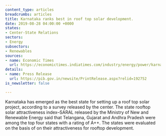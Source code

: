 ```yaml
---
content_type: articles
breadcrumbs: articles
title: Karnataka ranks best in roof top solar development.
date: 2019-08-28 04:00:00 +0000
states:
- Center-State Relations
sectors:
- Energy
subsectors:
- Renewables
sources:
- name: Economic Times
  url: https://economictimes.indiatimes.com/industry/energy/power/karnataka-ranks-best-in-roof-top-solar-development/articleshow/70772978.cms
details:
- name: Press Release
  url: https://pib.gov.in/newsite/PrintRelease.aspx?relid=192752
is_newsletter: false

---
```

Karnataka has emerged as the best state for setting up a roof top solar project, according to a survey released by the center. The state rooftop solar attractiveness index–SARAL released by the Ministry of New and Renewable Energy said that Telangana, Gujarat and Andhra Pradesh were among the top four states with a rating of A++. The states were evaluated on the basis of on their attractiveness for rooftop development.
